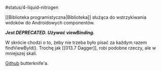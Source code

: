 #status/4-liquid-nitrogen 

[[Biblioteka programistyczna|Biblioteka]] służąca do wstrzykiwania widoków do Androidowych componentów.

***Jest DEPRECATED. Używać viewBinding.***

W skrócie chodzi o to, żeby nie trzeba było pisać za każdym razem findViewById().
Trochę jak [[013.7 Dagger]], robi podobne rzeczy, ale w mniejszej skali.

[Github](https://github.com/JakeWharton/butterknife) butterknife'a.

